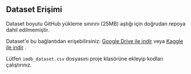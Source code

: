 ## Dataset Erişimi

Dataset boyutu GitHub yükleme sınırını (25MB) aştığı için doğrudan repoya dahil edilmemiştir.

Dataset'e bu bağlantıdan erişebilirsiniz: [Google Drive ile indir](https://drive.google.com/file/d/18Cb1PjkC-tzrAKkvTLdqeIFUaao1VoOP/view?usp=sharing)
veya [Kaggle ile indir](https://www.kaggle.com/datasets/lakshmi25npathi/imdb-dataset-of-50k-movie-reviews) .

Lütfen `imdb_dataset.csv` dosyasını proje klasörüne ekleyip kodları çalıştırınız.

